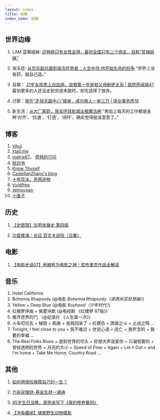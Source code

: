 ```yaml
---
layout: index
title: 收藏
index_name: 收藏
---
```


<style type="text/css">
.contentpanel h2 {
    color: #333;
    font-size: 20px;
}
</style>

## 世界边缘

1. LAM 蓝莓姐妹: [这种病只有女性会得，最初全国只有三个病友，自称“蓝梅姐妹”](https://mp.weixin.qq.com/s/ctbLwaia7VsVTcOifOxVcQ)

2. 渐冻症: [从京东副总裁到渐冻症患者：人生中场 他开始生命的抗争](https://www.chinanews.com/sh/2021/10-15/9587012.shtml)
    “世界上没有药，就自己造。”

3. 自救： [21岁女孩患上白血病，自救第一步是和父母断绝关系 | 医院奇闻录47 ](https://mp.weixin.qq.com/s?src=11&timestamp=1635424561&ver=3402&signature=ZzHc9ofHUcRA9*C0NBmj8ec4aSruMcEnCzvChP2Qs19QV33GMwFt50SpBDsXgdnQw6UzAU3wbUdw4UtsbZ-tyFDdQKk48MWcFmYa8e7Gxbn1QL0YAc7o3juJAd1uG6VC&new=1)
    最怕更多的人还没走到穷途末路时，却先选择了放弃。

4. 讨薪：[我在“走投无路中心”接单，成功救人一单三万 | 侠女事务所18 ](https://mp.weixin.qq.com/s?src=11&timestamp=1635424895&ver=3402&signature=ZzHc9ofHUcRA9*C0NBmj8ec4aSruMcEnCzvChP2Qs19L4FZeBow8XYJzbDlTxsKia8N7CCELPk15RPLwr3VJ0qM6i742Q9e89V6CnOB*GdMRK9UNoLDlCJapZGAHD3jM&new=1)

5. 新生活：[从大厂离职，我去环球影城出租魔法袍](https://xw.qq.com/cmsid/20211025A03XUZ00)
    “再加上每天的工作都是各种‘对齐’、‘拉通’、‘打透’、‘闭环’，确实觉得挺没意思了。”


## 博客

1. [yihui](https://yihui.org/)
2. [xta0.me](https://xta0.me/)
3. [matrix67](http://www.matrix67.com)， [奇特的17问](http://yyyyyyyyyyyyyyyyy.com/)
4. [枕边书](https://zhenbianshu.github.io/)
5. [Know Thyself](http://gitlinux.net/)
6. [CastellanZhang's blog](http://castellanzhang.github.io/)
7. [十年饮冰，思想造物](https://yongyuan.name/cn/)
8. [vividfree](http://vividfree.github.io/about)
9. [semocean](http://www.semocean.com/)
10. [小蛋子](https://xv44586.github.io/about/)


## 历史

1. [【史图馆】文明发展史 第四版](https://www.bilibili.com/video/BV1vb41127Bp/)

2. [沙盘推演：长征 百丈关战役（合集）](https://www.bilibili.com/video/BV1ip4y1p7TE) 

## 电影

1. [【电影史话07】他被称为电影之神！库布里克作品全解读](https://www.bilibili.com/video/BV1Ly4y1U7Ji)


## 音乐

1. Hotel California
2. Bohemia Rhapsody (@电影 *Bohemia Rhapsody（波西米亚狂想曲）*)
3. Yellow + Deep Blue (@电影 *Boyhood（少年时代）*)
4. 红楼梦序曲 + 紫菱洲歌 (@电视剧 《红楼梦 87版》)
5. 推开世界的门 （@纪录片 《人生第一次》）
6. 火车叨位去 + 梯田 + 稻香 + 爸我回来了 + 红模仿 + 困兽之斗 + 止战之殇 ... 
7. Tonight, I feel close to you + 我不难过 + 世说心语 + 逃亡 + 我怀念的 + 我要的幸福 ...
8. The Real Folks Blues + 直到世界的尽头 + 好想大声说爱你 + 只凝视着你 + 曾经透明的世界 + 月亮的大小 + Speed of Flow + Again + Let it Out + and I'm home + Take Me Home, Country Road ...

## 其他

1. [如何用保险保障自己的一生？](https://www.zhihu.com/question/22316395/answer/100909780)

2. [力哥说理财-基金生财一课通](https://www.bilibili.com/video/BV1aJ411P7km)

3. [45岁生日当晚，周恩来写下《我的修养要则》](https://mp.weixin.qq.com/s?src=11&timestamp=1635424749&ver=3402&signature=m9pSz0U7mDedFR2Y0rHshG3VSFkBmS-aQ4kO6ve1OJpscX6OrAYnL6AjBmlxVgGrgAjuDJ5dJkTGtxr-PSM96DR01BbsF*09ccMKnH7u5nKu4sLP6P-jXt7SeM3aC185&new=1)

4. [【冷兔趣闻】搞笑野生动物摄影 ](https://mp.weixin.qq.com/s?src=11&timestamp=1635425337&ver=3402&signature=7PFw4pk8xMPCE3ml9JZ2p3u--s5N3WwNUG*izJd8*X5ILsWBjKdh9uRbZskD0a9arYgbOOLHCpWnTykFNmHgSZogzB6Iz0TV-zoI6HC47i8dlQL2XnohJh5hAtTAfjfy&new=1)